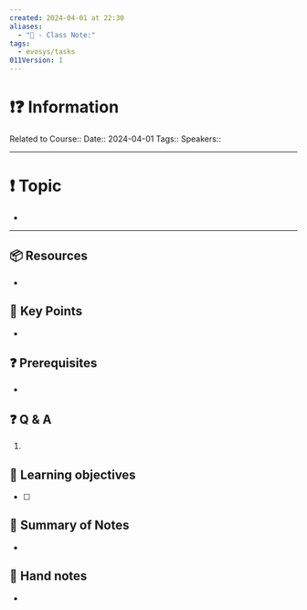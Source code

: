 ```yaml
---
created: 2024-04-01 at 22:30
aliases:
  - "📜 - Class Note:"
tags:
  - evosys/tasks
011Version: 1
---
```


# ❗❓ Information
Related to Course:: 
Date:: 2024-04-01
Tags:: 
Speakers:: 

---
# ❗ Topic
- 
 ---
## 📦 Resources
- 
## 🔑 Key Points
- 
## ❓ Prerequisites
- 
## ❓ Q & A
1. 
## 🎯 Learning objectives
- [ ] 
## 📃 Summary of Notes
- 

## 📃 Hand notes
- 
